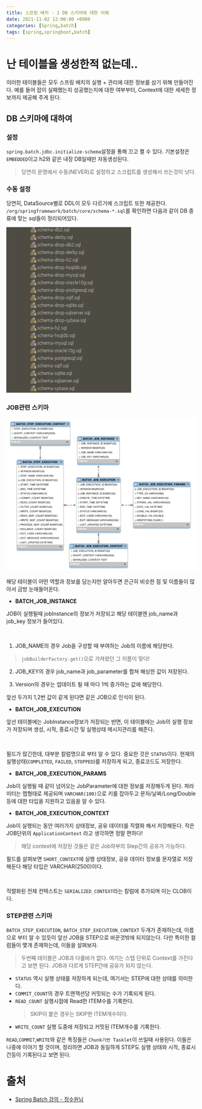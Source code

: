 ```yaml
---
title: 스프링 배치 - 2 DB 스키마에 대한 이해
date: 2021-11-02 12:00:00 +0900
categories: [Spring,batch]
tags: [spring,springboot,batch]
---
```


# 난 테이블을 생성한적 없는데..

이러한 테이블들은 모두 스프링 배치의 실행 + 관리에 대한 정보를 삼기 위해 만들어진다. 예를 들어 잡이 실패했는지 성공했는지에 대한 여부부터, Context에 대한 세세한 정보까지 제공해 주게 된다.

## DB 스키마에 대하여

### 설정

`spring.batch.jdbc.initialize-schema`설정을 통해 끄고 켤 수 있다. 기본설정은 `EMBEDDED`이고 h2와 같은 내장 DB일때만 자동생성된다.
> 당연히 운영에서 수동(NEVER)로 설정하고 스크립트를 생성해서 쓰는것이 낫다.

### 수동 설정

당연히, DataSource별로 DDL이 모두 다르기에 스크립트 또한 제공한다. `/org/springframework/batch/core/schema-*.sql`를 확인하면 다음과 같이 DB 종류에 맞는 sql들이 정리되어있다.

<img src="/assets/img/batch/9.png">

### JOB관련 스키마

<img src="/assets/img/batch/10.png">

해당 테이블이 어떤 역할과 정보를 담는지만 알아두면 은근히 비슷한 점 및 이름들이 많아서 금방 눈에들어온다.

- **BATCH_JOB_INSTANCE**

JOB이 실행될때 jobInstance의 정보가 저장되고 해당 테이블엔 job_name과 job_key 정보가 들어있다.

<br/>

1. JOB_NAME의 경우 Job을 구성할 때 부여하는 Job의 이름에 해당한다.
> `jobBuilderFactory.get()`으로 가져왔던 그 이름이 맞다!

2. JOB_KEY의 경우 job_name과 job_parameter를 합쳐 해싱한 값이 저장된다. 

3. Version의 경우는 업데이트 될 때 마다 1씩 증가하는 값에 해당한다.

앞선 두가지 1,2번 값이 같게 된다면 같은 JOB으로 인식이 된다.

- **BATCH_JOB_EXECUTION**

앞선 테이블에는 JobInstance정보가 저장되는 반면, 이 테이블에는 Job의 실행 정보가 저장되며 생성, 시작, 종료시간 및 실행상태 메시지관리를 해준다.

<br/>

필드가 많긴한데, 대부분 칼럼명으로 부터 알 수 있다. 중요한 것은 `STATUS`이다. 현재의 실행상태(`COMPLETED`, `FAILED`, `STOPPED`)를 저장하게 되고, 종료코드도 저장한다.

- **BATCH_JOB_EXECUTION_PARAMS**

Job이 실행될 때 같이 넘어오는 JobParameter에 대한 정보를 저장해두게 된다. 파라미터는 맵형태로 제공되며 `VARCHAR(100)`으로 키를 잡아두고 문자/날짜/Long/Double등에 대한 타입을 지원하고 있음을 알 수 있다.

- **BATCH_JOB_EXECUTION_CONTEXT**

Job이 실행되는 동안 여러가지 상태정보, 공유 데이터를 직렬화 해서 저장해둔다. 작은 JOB단위의         `ApplicationContext` 라고 생각하면 정말 편하다!
> 해당 context에 저장된 것들은 같은 Job하부의 Step간의 공유가 가능하다.

필드를 살펴보면 `SHORT_CONTEXT`에 실행 상태정보, 공유 데이터 정보를 문자열로 저장해둔다 해당 타입은 VARCHAR(2500)이다.

<br/>

직렬화된 전체 컨텍스트는 `SERIALIZED_CONTEXT`라는 칼럼에 추가되며 이는 CLOB이다. 

### STEP관련 스키마

`BATCH_STEP_EXECUTION`, `BATCH_STEP_EXECUTION_CONTEXT` 두개가 존재하는데, 이름으로 부터 알 수 있듯이 앞선 JOB을 STEP으로 바꾼것밖에 되지않는다. 다만 특이한 컬럼들이 몇개 존재하는데, 이들을 살펴보자.
> 두번째 테이블은 JOB과 다를바가 없다. 여기는 스텝 단위로 Context를 가진다고 보면 된다. JOB과 다르게 STEP간에 공유가 되지 않는다.

- `STATUS` 역시 실행 상태를 저장하게 되는데, 여기서는 STEP에 대한 상태를 의미한다.
- `COMMIT_COUNT`의 경우 트랜잭션당 커밋되는 수가 기록되게 된다.
- `READ_COUNT` 실행시점에 Read한 ITEM수를 기록한다.
  > SKIP이 붙은 경우는 SKIP한 ITEM개수이다.
- `WRITE_COUNT` 실행 도중에 저장되고 커밋된 ITEM개수를 기록한다.

`READ`,`COMMIT`,`WRITE`와 같은 특징들은 `Chunk기반 Tasklet`이 쓰일때 사용된다. 이들은 나중에 이야기 할 것이며, 정리하면 JOB과 동일하게 STEP도 실행 상태와 시작, 종료시간등이 기록된다고 보면 된다.

# 출처

- [Spring Batch 강의 - 정수원님](https://www.inflearn.com/course/%EC%8A%A4%ED%94%84%EB%A7%81-%EB%B0%B0%EC%B9%98)